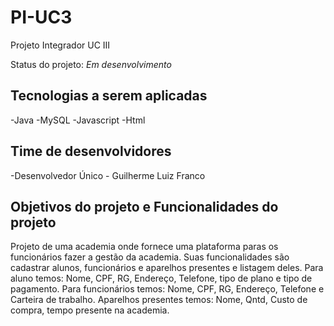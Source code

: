 # PI-UC3

Projeto Integrador UC III

Status do projeto: *Em desenvolvimento*

## Tecnologias a serem aplicadas

-Java
-MySQL
-Javascript
-Html

## Time de desenvolvidores 

-Desenvolvedor Único - Guilherme Luiz Franco

## Objetivos do projeto e Funcionalidades do projeto

Projeto de uma academia onde fornece uma plataforma paras os funcionários fazer a gestão da academia. Suas funcionalidades são cadastrar alunos, funcionários e aparelhos presentes e listagem deles. Para aluno temos: Nome, CPF, RG, Endereço, Telefone, tipo de plano e tipo de pagamento. Para funcionários temos:  Nome, CPF, RG, Endereço, Telefone e Carteira de trabalho. Aparelhos presentes temos: Nome, Qntd, Custo de compra, tempo presente na academia. 
